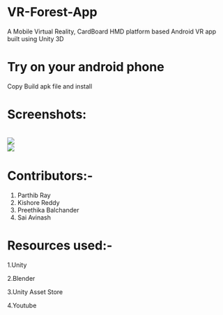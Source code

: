 # VR-Forest-App
A Mobile Virtual Reality, CardBoard HMD platform based Android VR app built using Unity 3D
<br/>
# Try on your android phone
Copy Build apk file and install
<br/>

# Screenshots: 
<br/>
<img src="https://user-images.githubusercontent.com/5182674/36055675-fdc2d274-0e23-11e8-9f74-f1cfcde12c15.jpg"/>

<br/>

<img src="https://user-images.githubusercontent.com/5182674/36055678-052de01c-0e24-11e8-8d81-4c558ffee181.jpg"/>


# Contributors:-
1. Parthib Ray
2. Kishore Reddy
3. Preethika Balchander
4. Sai Avinash

# Resources used:-

1.Unity

2.Blender

3.Unity Asset Store

4.Youtube

